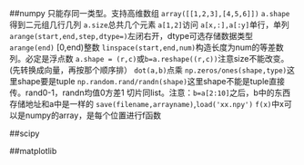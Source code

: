 ##numpy
只能存同一类型。支持高维数组
`array([[1,2,3],[4,5,6]])`
`a.shape`得到二元组几行几列
`a.size`总共几个元素
`a[1,2]`访问
`a[x,:],a[:y]`单行，单列
`arange(start,end,step,dtype=)`左闭右开，dtype可选存储数据类型
`arange(end)` [0,end)整数
`linspace(start,end,num)`构造长度为num的等差数列。必定是浮点数
`a.shape = (r,c)`或`b=a.reshape((r,c))`注意size不能改变。(先转换成向量，再按那个顺序排）
`dot(a,b)`点乘
`np.zeros/ones(shape,type)`这里shape要是tuple
`np.random.rand/randn(shape)`这里shape不能是tuple直接传。rand0-1，randn均值0方差1
切片同list。注意：`b=a[2:10]`之后，b中的东西存储地址和a中是一样的
`save(filename,arrayname)`,`load('xx.npy')`
`f(x)`中x可以是numpy的array，是每个位置进行f函数

##scipy

##matplotlib